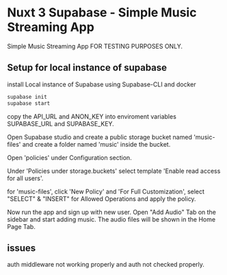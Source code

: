 # Nuxt 3 Supabase - Simple Music Streaming App

Simple Music Streaming App FOR TESTING PURPOSES ONLY.

## Setup for local instance of supabase

install Local instance of Supabase using Supabase-CLI and docker

```bash
supabase init
supabase start
```

copy the API_URL and ANON_KEY into enviroment variables SUPABASE_URL and SUPABASE_KEY.

Open Supabase studio and create a public storage bucket named 'music-files' and create a folder named 'music' inside the bucket.

Open 'policies' under Configuration section.

Under 'Policies under storage.buckets' select template 'Enable read access for all users'.

for 'music-files', click 'New Policy' and 'For Full Customization', select "SELECT" & "INSERT" for Allowed Operations and apply the policy.

Now run the app and sign up with new user. Open "Add Audio" Tab on the sidebar and start adding music. The audio files will be shown in the Home Page Tab.

## issues

auth middleware not working properly and auth not checked properly.
